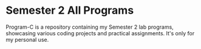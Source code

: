 # Semester 2 All Programs
Program-C is a repository containing my Semester 2 lab programs, showcasing various coding projects and practical assignments. It's only for my personal use.
